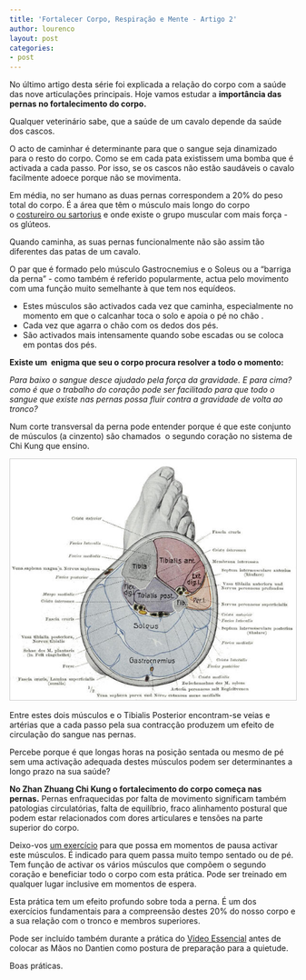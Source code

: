 ```yaml
---
title: 'Fortalecer Corpo, Respiração e Mente - Artigo 2'
author: lourenco
layout: post
categories:
- post
---
```

No último artigo desta série foi explicada a relação do corpo com a saúde das nove articulações principais. Hoje vamos estudar a **importância das pernas no fortalecimento do corpo.**

Qualquer veterinário sabe, que a saúde de um cavalo depende da saúde dos cascos.

O acto de caminhar é determinante para que o sangue seja dinamizado para o resto do corpo. Como se em cada pata existissem uma bomba que é activada a cada passo. Por isso, se os cascos não estão saudáveis o cavalo facilmente adoece porque não se movimenta.

Em média, no ser humano as duas pernas correspondem a 20% do peso total do corpo. É a área que têm o músculo mais longo do corpo o <a href="https://upload.wikimedia.org/wikipedia/commons/a/af/Sartorius.png" target="_blank">costureiro ou sartorius</a> e onde existe o grupo muscular com mais força - os glúteos.

Quando caminha, as suas pernas funcionalmente não são assim tão diferentes das patas de um cavalo.

O par que é formado pelo músculo Gastrocnemius e o Soleus ou a “barriga da perna” - como também é referido popularmente, actua pelo movimento com uma função muito semelhante à que tem nos equídeos.

  * Estes músculos são activados cada vez que caminha, especialmente no momento em que o calcanhar toca o solo e apoia o pé no chão .
  * Cada vez que agarra o chão com os dedos dos pés.
  * São activados mais intensamente quando sobe escadas ou se coloca em pontas dos pés.

**Existe um  enigma que seu o corpo procura resolver a todo o momento:**

*Para baixo o sangue desce ajudado pela força da gravidade. E para cima? como é que o trabalho do coração pode ser facilitado para que todo o sangue que existe nas pernas possa fluir contra a gravidade de volta ao tronco?*

Num corte transversal da perna pode entender porque é que este conjunto de músculos (a cinzento) são chamados  o segundo coração no sistema de Chi Kung que ensino.

<p align="center"><img src="/pimagens/2014-09-17.jpg" style="border: 1px solid #ccc; padding: 0px; width: 600px"></p>


Entre estes dois músculos e o Tibialis Posterior encontram-se veias e artérias que a cada passo pela sua contracção produzem um efeito de circulação do sangue nas pernas.

Percebe porque é que longas horas na posição sentada ou mesmo de pé sem uma activação adequada destes músculos podem ser determinantes a longo prazo na sua saúde?

**No Zhan Zhuang Chi Kung o fortalecimento do corpo começa nas pernas.** Pernas enfraquecidas por falta de movimento significam também patologias circulatórias, falta de equilíbrio, fraco alinhamento postural que podem estar relacionados com dores articulares e tensões na parte superior do corpo.

Deixo-vos [um exercício](https://www.youtube.com/watch?v=P3OqrhtKCzc) para que possa em momentos de pausa activar este músculos. É indicado para quem passa muito tempo sentado ou de pé. Tem função de activar os vários músculos que compõem o segundo coração e beneficiar todo o corpo com esta prática. Pode ser treinado em qualquer lugar inclusive em momentos de espera.


Esta prática tem um efeito profundo sobre toda a perna. É um dos exercícios fundamentais para a compreensão destes 20% do nosso corpo e a sua relação com o tronco e membros superiores.

Pode ser incluído também durante a prática do [Vídeo Essencial][2] antes de colocar as Mãos no Dantien como postura de preparação para a quietude.


Boas práticas.


 [2]: http://lourencoazevedo.com/video.html "Video Essencial"
 
